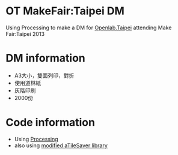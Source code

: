 OT MakeFair:Taipei DM
====================

Using Processing to make a DM for [Openlab.Taipei](http://www.openlabtaipei.org/) attending Make Fair:Taipei 2013


DM information
==============
- A3大小，雙面列印，對折
- 使用道林紙
- 灰階印刷
- 2000份


Code information
================
- Using [Processing](http://processing.org)
- also using [modified aTileSaver library](https://github.com/shengpo/processing_snips/tree/master/aTileSaverSimpleTest)

